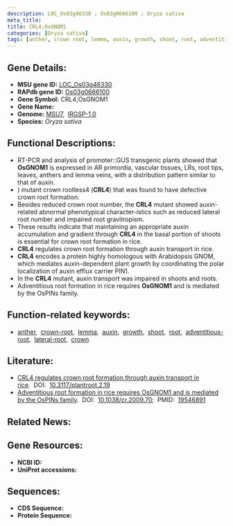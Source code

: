 ```yaml
---
description: LOC_Os03g46330 ; Os03g0666100 ; Oryza sativa
meta_title:
title: CRL4;OsGNOM1
categories: [Oryza sativa]
tags: [anther, crown root, lemma, auxin, growth, shoot, root, adventitious root, lateral root, crown]
---
```


## Gene Details:
- **MSU gene ID:** [LOC_Os03g46330](http://rice.uga.edu/cgi-bin/ORF_infopage.cgi?orf=LOC_Os03g46330)  
- **RAPdb gene ID:** [Os03g0666100](https://rapdb.dna.affrc.go.jp/locus/?name=Os03g0666100)  
- **Gene Symbol:** CRL4;OsGNOM1
- **Gene Name:**
- **Genome:**  [MSU7](http://rice.uga.edu/),&nbsp;&nbsp;[IRGSP-1.0](https://rapdb.dna.affrc.go.jp/download/irgsp1.html)
- **Species:** *Oryza sativa*

## Functional Descriptions:
   - RT-PCR and analysis of promoter::GUS transgenic plants showed that **OsGNOM1** is expressed in AR primordia, vascular tissues, LRs, root tips, leaves, anthers and lemma veins, with a distribution pattern similar to that of auxin.
   - ) mutant crown rootless4 (**CRL4**) that was found to have defective crown root formation.
   - Besides reduced crown root number, the **CRL4** mutant showed auxin-related abnormal phenotypical character-istics such as reduced lateral root number and impaired root gravitropism.
   - These results indicate that maintaining an appropriate auxin accumulation and gradient through **CRL4** in the basal portion of shoots is essential for crown root formation in rice.
   - **CRL4** regulates crown root formation through auxin transport in rice.
   - **CRL4** encodes a protein highly homologous with Arabidopsis GNOM, which mediates auxin-dependent plant growth by coordinating the polar localization of auxin efflux carrier PIN1.
   - In the **CRL4** mutant, auxin transport was impaired in shoots and roots.
   - Adventitious root formation in rice requires **OsGNOM1** and is mediated by the OsPINs family.

## Function-related keywords:
   - [anther](/tags/anther/),&nbsp;&nbsp;[crown-root](/tags/crown-root/),&nbsp;&nbsp;[lemma](/tags/lemma/),&nbsp;&nbsp;[auxin](/tags/auxin/),&nbsp;&nbsp;[growth](/tags/growth/),&nbsp;&nbsp;[shoot](/tags/shoot/),&nbsp;&nbsp;[root](/tags/root/),&nbsp;&nbsp;[adventitious-root](/tags/adventitious-root/),&nbsp;&nbsp;[lateral-root](/tags/lateral-root/),&nbsp;&nbsp;[crown](/tags/crown/)

## Literature:
   - [CRL4 regulates crown root formation through auxin transport in rice](https://www.doi.org/10.3117/plantroot.2.19).&nbsp;&nbsp;DOI:&nbsp;&nbsp;[10.3117/plantroot.2.19](https://www.doi.org/10.3117/plantroot.2.19)
   - [Adventitious root formation in rice requires OsGNOM1 and is mediated by the OsPINs family](https://www.doi.org/10.1038/cr.2009.70).&nbsp;&nbsp;DOI:&nbsp;&nbsp;[10.1038/cr.2009.70](https://www.doi.org/10.1038/cr.2009.70);&nbsp;&nbsp;PMID:&nbsp;&nbsp;[19546891](https://pubmed.ncbi.nlm.nih.gov/19546891/)

## Related News:

## Gene Resources:
- **NCBI ID:**  []()
- **UniProt accessions:** [](https://www.uniprot.org/uniprotkb//entry)

## Sequences:
- **CDS Sequence:**
- **Protein Sequence:**
